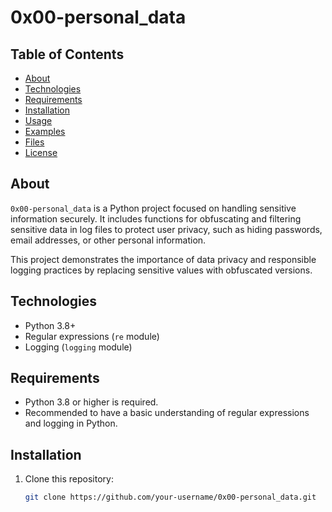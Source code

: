 # 0x00-personal_data

## Table of Contents
- [About](#about)
- [Technologies](#technologies)
- [Requirements](#requirements)
- [Installation](#installation)
- [Usage](#usage)
- [Examples](#examples)
- [Files](#files)
- [License](#license)

## About
`0x00-personal_data` is a Python project focused on handling sensitive information securely. It includes functions for obfuscating and filtering sensitive data in log files to protect user privacy, such as hiding passwords, email addresses, or other personal information.

This project demonstrates the importance of data privacy and responsible logging practices by replacing sensitive values with obfuscated versions.

## Technologies
- Python 3.8+
- Regular expressions (`re` module)
- Logging (`logging` module)

## Requirements
- Python 3.8 or higher is required.
- Recommended to have a basic understanding of regular expressions and logging in Python.

## Installation
1. Clone this repository:
   ```bash
   git clone https://github.com/your-username/0x00-personal_data.git
